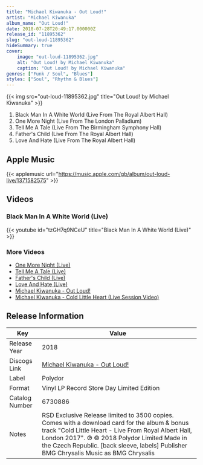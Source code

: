 ```yaml
---
title: "Michael Kiwanuka - Out Loud!"
artist: "Michael Kiwanuka"
album_name: "Out Loud!"
date: 2018-07-28T20:49:17.000000Z
release_id: "11895362"
slug: "out-loud-11895362"
hideSummary: true
cover:
    image: "out-loud-11895362.jpg"
    alt: "Out Loud! by Michael Kiwanuka"
    caption: "Out Loud! by Michael Kiwanuka"
genres: ["Funk / Soul", "Blues"]
styles: ["Soul", "Rhythm & Blues"]
---
```


{{< img src="out-loud-11895362.jpg" title="Out Loud! by Michael Kiwanuka" >}}

<!-- section break -->

1. Black Man In A White World (Live From The Royal Albert Hall)
2. One More Night (Live From The London Palladium)
3. Tell Me A Tale (Live From The Birmingham Symphony Hall)
4. Father's Child (Live From The Royal Albert Hall)
5. Love And Hate (Live From The Royal Albert Hall)

<!-- section break -->




## Apple Music
{{< applemusic url="https://music.apple.com/gb/album/out-loud-live/1371582575" >}}





## Videos
### Black Man In A White World (Live)
{{< youtube id="tzGH7q9NCeU" title="Black Man In A White World (Live)" >}}<br>

### More Videos

- [One More Night (Live)](https://www.youtube.com/watch?v=WkX031Vh0y0)
- [Tell Me A Tale (Live)](https://www.youtube.com/watch?v=lRtucJKiRvU)
- [Father's Child (Live)](https://www.youtube.com/watch?v=8Xw2Fjzfkp4)
- [Love And Hate (Live)](https://www.youtube.com/watch?v=he09wLQWNJQ)
- [Michael Kiwanuka - Out Loud!](https://www.youtube.com/watch?v=mZ_q4N1HvWM)
- [Michael Kiwanuka - Cold Little Heart (Live Session Video)](https://www.youtube.com/watch?v=FngDSOuCNAA)


## Release Information
|  Key           | Value                                                |
| ---------------| ---------------------------------------------------- |
| Release Year   | 2018                                   |
| Discogs Link   | [Michael Kiwanuka - Out Loud!](https://www.discogs.com/release/11895362-Michael-Kiwanuka-Out-Loud) |
| Label          | Polydor |
| Format         | Vinyl LP Record Store Day Limited Edition |
| Catalog Number | 6730886 |
| Notes | RSD Exclusive Release limited to 3500 copies.  Comes with a download card for the album & bonus track "Cold Little Heart - Live From Royal Albert Hall, London 2017".  ℗ © 2018 Polydor Limited  Made in the Czech Republic. [back sleeve, labels]  Publisher BMG Chrysalis Music as BMG Chrysalis  |